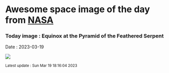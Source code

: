 
# Awesome space image of the day from [NASA](https://api.nasa.gov/)

### Today image : Equinox at the Pyramid of the Feathered Serpent
Date : 2023-03-19

![](https://apod.nasa.gov/apod/image/2303/MayanMilkyWay_Fernandez_1080.jpg)

<small>Latest update : Sun Mar 19 18:16:04 2023</small>
        